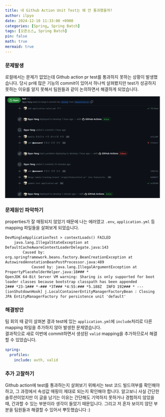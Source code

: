 ```yaml
---
title: 내 Github Action Unit Test는 왜 안 통과했을까?
author: ilpyo
date: 2024-12-10 11:33:00 +0900
categories: [Spring, Spring Batch]
tags: [오픈소스, Spring Batch]
pin: false
math: true
mermaid: true
---
```


### 문제발생 
로컬에서는 문제가 없었는데 Github action pr test를 통과하지 못하는 상황이 발생했습니다. 당시 pr에 많은 기능의 commit이 있어서 하나씩 살펴봤지만 test가 성공하지 못하는 이유를 알지 못해서 팀원들과 같이 논의하면서 해결하게 되었습니다. 

![20231003_150719.png](/assets/post_images/spring/20231003_150719.png)



### 문제원인 파악하기 
properties가 잘 매핑되지 않았기 때문에 나는 에러였고 ```.env```, ```application.yml``` 등 mapping 파일들을 살펴보게 되었습니다.
```
DevMingleApplicationTest > contextLoads() FAILED
    java.lang.IllegalStateException at DefaultCacheAwareContextLoaderDelegate.java:143
        Caused by: org.springframework.beans.factory.BeanCreationException at AutowiredAnnotationBeanPostProcessor.java:489
            Caused by: java.lang.IllegalArgumentException at PropertyPlaceholderHelper.java:18### *
OpenJDK 64-Bit Server VM warning: Sharing is only supported for boot loader classes because bootstrap classpath has been appended
2### *23-1### *-### *3T### *4:55:### *5.188Z  INFO 192### * --- [ionShutdownHook] j.LocalContainerEntityManagerFactoryBean : Closing JPA EntityManagerFactory for persistence unit 'default'
```



### 해결방안 
팀 회의 때 같이 살펴본 결과 test에 있는 ```application.yml```에 ```include```처리로 다른 mapping 파일을 추가하지 않아 발생한 문제였습니다.  
결과적으로 새로 이번에 commit하면서 생성된 ```valid``` mapping을 추가하므로서 해결할 수 있었습니다.
```yml
spring:
  profiles:
    include: auth, valid
```



### 추가 고찰하기 
Github action에 test를 통과하는지 살펴보기 위해서는 test 코드 빌드여부를 확인해야 하고, 그 과정에서 속성값 매핑이 제대로 되는지 확인해야 합니다.
알고보니 사실 간단한 솔루션이었지만 이 글을 남기는 이유는 간단해도 기억하지 못하거나 경험하지 않았을 때, 간과할 수 있는 부분이라 생각이 들었기 때문입니다.
그리고 저 혼자 보이지 않던 부분을 팀원들과 해결할 수 있어서 뿌듯했습니다 :)





